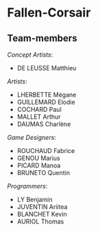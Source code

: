 # Fallen-Corsair

## Team-members

*Concept Artists*:
- DE LEUSSE Matthieu

*Artists*:
- LHERBETTE Mégane
- GUILLEMARD Elodie
- COCHARD Paul
- MALLET Arthur
- DAUMAS Charlène

*Game Designers*:
- ROUCHAUD Fabrice
- GENOU Marius
- PICARD Manoa
- BRUNETO Quentin

*Programmers*:
- LY Benjamin
- JUVENTIN Ariitea
- BLANCHET Kevin
- AURIOL Thomas
